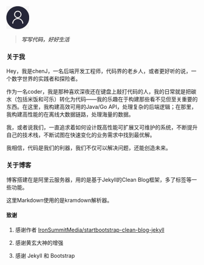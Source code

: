 <img src="https://raw.githubusercontent.com/Chenjiff/Chenjiff.github.io/master/img/default.jpg" width = "60" height = "60" alt="person" />

>***写写代码，好好生活***

### 关于我
Hey，我是chenJ，一名后端开发工程师，代码界的老乡人，或者更好听的说，一个数字世界的实践者和探险者。

作为一名coder，我是那种喜欢深夜还在键盘上敲打代码的人，我的日常就是把碳水（包括米饭和可乐）转化为代码——我的乐趣在于构建那些看不见但至关重要的东西。在这里，我构建高效可用的Java/Go API，处理复杂的后端逻辑；在那里，我构建高性能的在离线大数据链路，处理海量的数据。

我，或者说我们，一直追求着如何设计既高性能可扩展又可维护的系统，不断提升自己的技术栈，不断试图在快速变化的业务需求中找到最优解。

我相信，代码是我们的利器，我们不仅可以解决问题，还能创造未来。

### 关于博客

博客搭建在是阿里云服务器，用的是基于Jekyll的Clean Blog框架，多了标签等一些功能。

这里Markdown使用的是kramdown解析器。

####  致谢
1. 感谢作者 [IronSummitMedia/startbootstrap-clean-blog-jekyll](https://github.com/IronSummitMedia/startbootstrap-clean-blog-jekyll) 
2. 感谢黄玄大神的增强

3. 感谢 Jekyll 和 Bootstrap